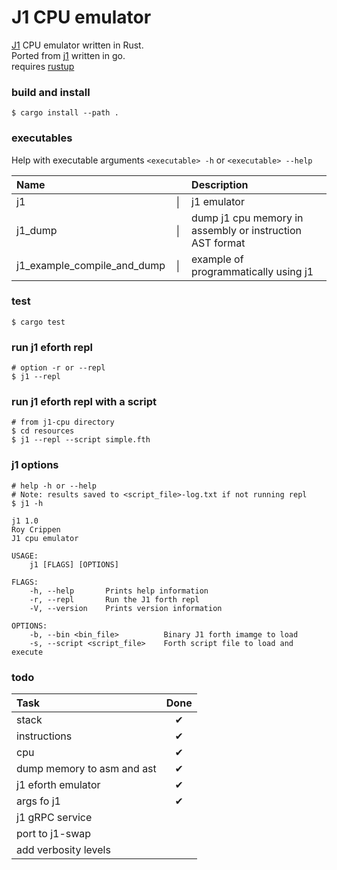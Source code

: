 # J1 CPU emulator

[J1](https://excamera.com/sphinx/fpga-j1.html) CPU emulator written in Rust. <br>
Ported from [j1](https://github.com/dim13/j1) written in go. <br>
requires [rustup](https://rustup.rs/) <br>

### build and install
```shell
$ cargo install --path . 
```
### executables
Help with executable arguments `<executable> -h` or `<executable> --help` <br>

| Name                        |  | Description |
| :-------------------------  | --- | :------ |
| j1                          | │ | j1 emulator |
| j1_dump                     | │ | dump j1 cpu memory in assembly or instruction AST format |
| j1_example_compile_and_dump | │ | example of programmatically using j1 |

### test
```shell
$ cargo test
```

### run j1 eforth repl
```shell
# option -r or --repl
$ j1 --repl
```

### run j1 eforth repl with a script
```shell
# from j1-cpu directory
$ cd resources
$ j1 --repl --script simple.fth
```

### j1 options
```shell
# help -h or --help
# Note: results saved to <script_file>-log.txt if not running repl
$ j1 -h

j1 1.0
Roy Crippen
J1 cpu emulator

USAGE:
    j1 [FLAGS] [OPTIONS]

FLAGS:
    -h, --help       Prints help information
    -r, --repl       Run the J1 forth repl
    -V, --version    Prints version information

OPTIONS:
    -b, --bin <bin_file>          Binary J1 forth imamge to load
    -s, --script <script_file>    Forth script file to load and execute
```


### todo
| Task                       | Done |
| :------------------------  | :------: |
| stack                      | &#x2714; |
| instructions               | &#x2714; |
| cpu                        | &#x2714; |
| dump memory to asm and ast | &#x2714; |
| j1 eforth emulator         | &#x2714; |
| args fo j1                 | &#x2714; |
| j1 gRPC service            |  |
| port to j1-swap            |  |
| add verbosity levels       |  |
